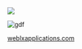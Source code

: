 <img src="https://github.com/user-attachments/assets/8e4120f5-c461-48e5-9f49-88fd9804c260" />

![gdf](https://github.com/user-attachments/assets/d60eac4d-4ba6-4e39-975b-8914ef24bf65)


<a href="https://weblxapplications.com/">weblxapplications.com</a>

